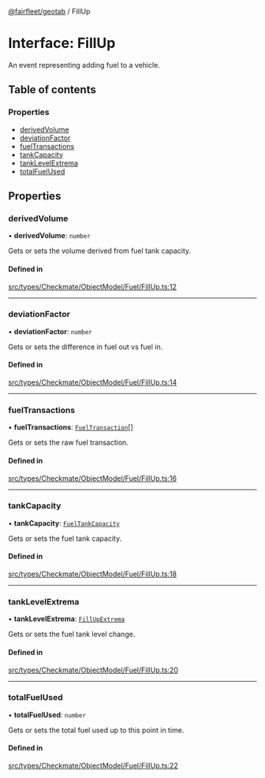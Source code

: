 [@fairfleet/geotab](../README.md) / FillUp

# Interface: FillUp

An event representing adding fuel to a vehicle.

## Table of contents

### Properties

- [derivedVolume](FillUp.md#derivedvolume)
- [deviationFactor](FillUp.md#deviationfactor)
- [fuelTransactions](FillUp.md#fueltransactions)
- [tankCapacity](FillUp.md#tankcapacity)
- [tankLevelExtrema](FillUp.md#tanklevelextrema)
- [totalFuelUsed](FillUp.md#totalfuelused)

## Properties

### derivedVolume

• **derivedVolume**: `number`

Gets or sets the volume derived from fuel tank capacity.

#### Defined in

[src/types/Checkmate/ObjectModel/Fuel/FillUp.ts:12](https://github.com/fairfleet/geotab/blob/ff38bfc/src/types/Checkmate/ObjectModel/Fuel/FillUp.ts#L12)

___

### deviationFactor

• **deviationFactor**: `number`

Gets or sets the difference in fuel out vs fuel in.

#### Defined in

[src/types/Checkmate/ObjectModel/Fuel/FillUp.ts:14](https://github.com/fairfleet/geotab/blob/ff38bfc/src/types/Checkmate/ObjectModel/Fuel/FillUp.ts#L14)

___

### fuelTransactions

• **fuelTransactions**: [`FuelTransaction`](FuelTransaction.md)[]

Gets or sets the raw fuel transaction.

#### Defined in

[src/types/Checkmate/ObjectModel/Fuel/FillUp.ts:16](https://github.com/fairfleet/geotab/blob/ff38bfc/src/types/Checkmate/ObjectModel/Fuel/FillUp.ts#L16)

___

### tankCapacity

• **tankCapacity**: [`FuelTankCapacity`](FuelTankCapacity.md)

Gets or sets the fuel tank capacity.

#### Defined in

[src/types/Checkmate/ObjectModel/Fuel/FillUp.ts:18](https://github.com/fairfleet/geotab/blob/ff38bfc/src/types/Checkmate/ObjectModel/Fuel/FillUp.ts#L18)

___

### tankLevelExtrema

• **tankLevelExtrema**: [`FillUpExtrema`](FillUpExtrema.md)

Gets or sets the fuel tank level change.

#### Defined in

[src/types/Checkmate/ObjectModel/Fuel/FillUp.ts:20](https://github.com/fairfleet/geotab/blob/ff38bfc/src/types/Checkmate/ObjectModel/Fuel/FillUp.ts#L20)

___

### totalFuelUsed

• **totalFuelUsed**: `number`

Gets or sets the total fuel used up to this point in time.

#### Defined in

[src/types/Checkmate/ObjectModel/Fuel/FillUp.ts:22](https://github.com/fairfleet/geotab/blob/ff38bfc/src/types/Checkmate/ObjectModel/Fuel/FillUp.ts#L22)
